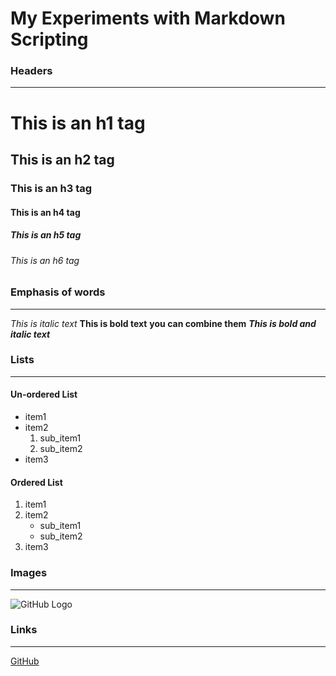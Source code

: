 # My Experiments with Markdown Scripting
### Headers
---
# This is an h1 tag
## This is an h2 tag
### This is an h3 tag
#### This is an h4 tag
##### This is an h5 tag
###### This is an h6 tag

### Emphasis of words
---
*This is italic text*
__This is bold text__
__you **can** combine them__
___This is bold and italic text___

### Lists
---
#### Un-ordered List
+ item1
+ item2
    1. sub_item1
    2. sub_item2
+ item3
#### Ordered List
1. item1
2. item2
    - sub_item1
    - sub_item2
3. item3

### Images
---
![GitHub Logo](/images/logo.png)

### Links
---
[GitHub](http://github.com)
